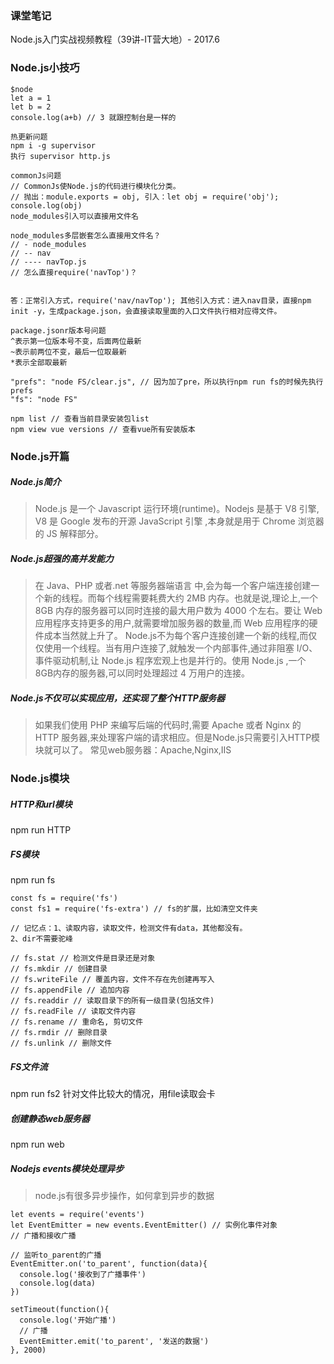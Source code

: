 ### 课堂笔记
Node.js入门实战视频教程（39讲-IT营大地）- 2017.6

### Node.js小技巧
```
$node
let a = 1
let b = 2
console.log(a+b) // 3 就跟控制台是一样的

热更新问题
npm i -g supervisor
执行 supervisor http.js

commonJs问题
// CommonJs使Node.js的代码进行模块化分类。
// 抛出：module.exports = obj, 引入：let obj = require('obj'); console.log(obj)
node_modules引入可以直接用文件名

node_modules多层嵌套怎么直接用文件名？
// - node_modules
// -- nav
// ---- navTop.js
// 怎么直接require('navTop')？


答：正常引入方式，require('nav/navTop'); 其他引入方式：进入nav目录，直接npm init -y，生成package.json，会直接读取里面的入口文件执行相对应得文件。

package.jsonr版本号问题
^表示第一位版本号不变，后面两位最新
~表示前两位不变，最后一位取最新
*表示全部取最新

"prefs": "node FS/clear.js", // 因为加了pre，所以执行npm run fs的时候先执行prefs
"fs": "node FS"

npm list // 查看当前目录安装包list
npm view vue versions // 查看vue所有安装版本
```

### Node.js开篇

##### Node.js简介
> Node.js 是一个 Javascript 运行环境(runtime)。Nodejs 是基于 V8 引擎, V8 是 Google 发布的开源 JavaScript 引擎 ,本身就是用于 Chrome 浏览器
的 JS 解释部分。

##### Node.js超强的高并发能力
> 在 Java、PHP 或者.net 等服务器端语言
中,会为每一个客户端连接创建一个新的线程。而每个线程需要耗费大约 2MB 内存。也就是说,理论上,一个 8GB 内存的服务器可以同时连接的最大用户数为 4000 个左右。要让 Web 应用程序支持更多的用户,就需要增加服务器的数量,而 Web 应用程序的硬件成本当然就上升了。
Node.js不为每个客户连接创建一个新的线程,而仅仅使用一个线程。当有用户连接了,就触发一个内部事件,通过非阻塞 I/O、事件驱动机制,让 Node.js 程序宏观上也是并行的。使用 Node.js ,一个 8GB内存的服务器,可以同时处理超过 4 万用户的连接。

##### Node.js不仅可以实现应用，还实现了整个HTTP服务器
> 如果我们使用 PHP 来编写后端的代码时,需要 Apache 或者 Nginx 的 HTTP 服务器,来处理客户端的请求相应。但是Node.js只需要引入HTTP模块就可以了。
常见web服务器：Apache,Nginx,IIS

### Node.js模块
##### HTTP和url模块
npm run HTTP

##### FS模块
npm run fs
```
const fs = require('fs')
const fs1 = require('fs-extra') // fs的扩展，比如清空文件夹

// 记忆点：1、读取内容，读取文件，检测文件有data，其他都没有。
2、dir不需要驼峰

// fs.stat // 检测文件是目录还是对象
// fs.mkdir // 创建目录
// fs.writeFile // 覆盖内容，文件不存在先创建再写入
// fs.appendFile // 追加内容
// fs.readdir // 读取目录下的所有一级目录(包括文件)
// fs.readFile // 读取文件内容
// fs.rename // 重命名, 剪切文件
// fs.rmdir // 删除目录
// fs.unlink // 删除文件
```

##### FS文件流
npm run fs2
针对文件比较大的情况，用file读取会卡

##### 创建静态web服务器
npm run web

##### Nodejs events模块处理异步
> node.js有很多异步操作，如何拿到异步的数据
```
let events = require('events')
let EventEmitter = new events.EventEmitter() // 实例化事件对象
// 广播和接收广播

// 监听to_parent的广播
EventEmitter.on('to_parent', function(data){
  console.log('接收到了广播事件')
  console.log(data)
})

setTimeout(function(){
  console.log('开始广播')
  // 广播
  EventEmitter.emit('to_parent', '发送的数据')
}, 2000)
```